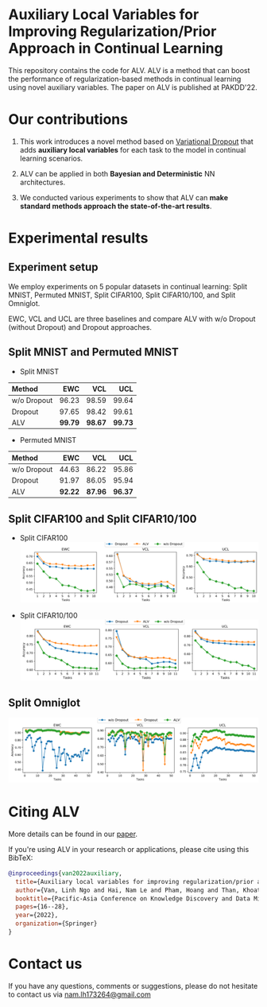 # Auxiliary Local Variables for Improving Regularization/Prior Approach in Continual Learning

This repository contains the code for ALV. ALV is a method that can boost the performance of regularization-based methods in continual learning using novel auxiliary variables. The paper on ALV is published at PAKDD'22.

# Our contributions
1. This work introduces a novel method based on [Variational Dropout](https://arxiv.org/abs/1506.02557) that adds **auxiliary local variables** for each task to the model in continual learning scenarios.

2. ALV can be applied in both **Bayesian and Deterministic** NN architectures.

3. We conducted various experiments to show that ALV can **make standard methods approach the state-of-the-art results**.

# Experimental results
## Experiment setup
We employ experiments on 5 popular datasets in continual learning: Split MNIST, Permuted MNIST, Split CIFAR100, Split CIFAR10/100, and Split Omniglot.

EWC, VCL and UCL are three baselines and compare ALV with w/o Dropout (without Dropout) and Dropout approaches.

## Split MNIST and Permuted MNIST

* Split MNIST
  
|  Method     | EWC         | VCL          | UCL          |
|:------------|------------:|-------------:|-------------:|
| w/o Dropout | 96.23       | 98.59        | 99.64        |
| Dropout     | 97.65       | 98.42        | 99.61        |
| ALV         | **99.79**   | **98.67**    | **99.73**    |

* Permuted MNIST

|  Method     | EWC         | VCL          | UCL          |
|:------------|------------:|-------------:|-------------:|
| w/o Dropout | 44.63       | 86.22        | 95.86        |
| Dropout     | 91.97       | 86.05        | 95.94        |
| ALV         | **92.22**   | **87.96**    | **96.37**    |

## Split CIFAR100 and Split CIFAR10/100

* Split CIFAR100
![CIFAR100](./asset/splitCifar100.png)

* Split CIFAR10/100
![CIFAR10_100](./asset/splitCifar10_100.png)

## Split Omniglot
![omniglot](./asset/omniglot.png)

# Citing ALV
More details can be found in our [paper](https://link.springer.com/chapter/10.1007/978-3-031-05933-9_2).

If you're using ALV in your research or applications, please cite using this BibTeX:
```bibtex
@inproceedings{van2022auxiliary,
  title={Auxiliary local variables for improving regularization/prior approach in continual learning},
  author={Van, Linh Ngo and Hai, Nam Le and Pham, Hoang and Than, Khoat},
  booktitle={Pacific-Asia Conference on Knowledge Discovery and Data Mining},
  pages={16--28},
  year={2022},
  organization={Springer}
}
```

# Contact us
If you have any questions, comments or suggestions, please do not hesitate to contact us via nam.lh173264@gmail.com
